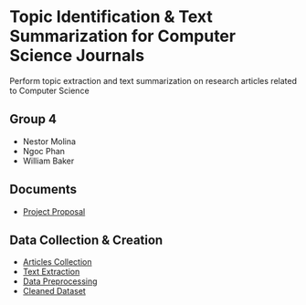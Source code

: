 # Topic Identification & Text Summarization for Computer Science Journals

Perform topic extraction and text summarization on research articles related to Computer Science

## Group 4

 - Nestor Molina
 - Ngoc Phan
 - William Baker

## Documents

 - [Project Proposal](https://github.com/nphan20181/nlp_project/blob/main/documents/Group_4_Project_Proposal.pdf)

## Data Collection & Creation

 - [Articles Collection](https://github.com/nphan20181/nlp_project/blob/main/articles_collection.ipynb)
 - [Text Extraction](https://github.com/nphan20181/nlp_project/blob/main/text_extraction.ipynb)
 - [Data Preprocessing](https://github.com/nphan20181/nlp_project/blob/main/data_preprocessing.ipynb)
 - [Cleaned Dataset](https://github.com/nphan20181/nlp_project/blob/main/data/data_cleaned.csv)
